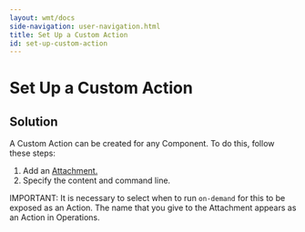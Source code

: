 ```yaml
---
layout: wmt/docs
side-navigation: user-navigation.html
title: Set Up a Custom Action
id: set-up-custom-action
---
```


# Set Up a Custom Action

## Solution

A Custom Action can be created for any Component. To do this, follow these steps:


1. Add an <a href="/user/design/attachments.html">Attachment.</a>
2. Specify the content and command line.

IMPORTANT: It is necessary to select when to run `on-demand` for this to be exposed as an Action. The name that you give to the Attachment appears as an Action in Operations.
